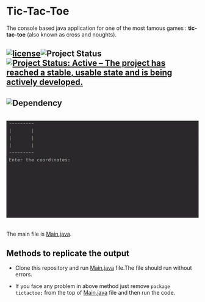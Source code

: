 # Tic-Tac-Toe
The console based java application for one of the most famous games  : __tic-tac-toe__ (also known as cross and noughts). 
## [![license](https://img.shields.io/github/license/DAVFoundation/captain-n3m0.svg?style=flat-square)](https://github.com/kritika-srivastava/Random-Password-Generator/blob/master/LICENSE)![Project Status](https://img.shields.io/badge/Project-Completed-orange)[![Project Status: Active – The project has reached a stable, usable state and is being actively developed.](https://www.repostatus.org/badges/latest/active.svg)](https://www.repostatus.org/#active)

## ![Dependency](https://img.shields.io/badge/Dependency-Java%208-critical)
&nbsp;
![](demonstration.gif)
&nbsp;

The main file is [Main.java](https://github.com/kritika-srivastava/Tic-Tac-Toe/blob/master/Tic-Tac-Toe/task/src/tictactoe/Main.java).

## Methods to replicate the output 

- Clone this repository and run [Main.java](https://github.com/kritika-srivastava/Tic-Tac-Toe/blob/master/Tic-Tac-Toe/task/src/tictactoe/Main.java) file.The file should run without errors.

- If you face any problem in above method just remove
`
package tictactoe;
`
from the top of [Main.java](https://github.com/kritika-srivastava/Tic-Tac-Toe/blob/master/Tic-Tac-Toe/task/src/tictactoe/Main.java) file and then run the code.


